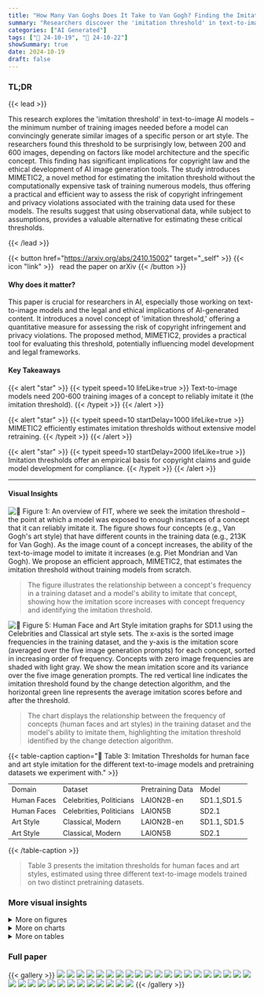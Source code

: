 ```yaml
---
title: "How Many Van Goghs Does It Take to Van Gogh? Finding the Imitation Threshold"
summary: "Researchers discover the 'imitation threshold' in text-to-image models:  around 200-600 training images are needed to reliably generate images of a specific person or art style,  impacting copyright a..."
categories: ["AI Generated"]
tags: ["🔖 24-10-19", "🤗 24-10-22"]
showSummary: true
date: 2024-10-19
draft: false
---
```


### TL;DR


{{< lead >}}

This research explores the 'imitation threshold' in text-to-image AI models – the minimum number of training images needed before a model can convincingly generate similar images of a specific person or art style.  The researchers found this threshold to be surprisingly low, between 200 and 600 images, depending on factors like model architecture and the specific concept. This finding has significant implications for copyright law and the ethical development of AI image generation tools. The study introduces MIMETIC2, a novel method for estimating the imitation threshold without the computationally expensive task of training numerous models, thus offering a practical and efficient way to assess the risk of copyright infringement and privacy violations associated with the training data used for these models. The results suggest that using observational data, while subject to assumptions, provides a valuable alternative for estimating these critical thresholds.

{{< /lead >}}


{{< button href="https://arxiv.org/abs/2410.15002" target="_self" >}}
{{< icon "link" >}} &nbsp; read the paper on arXiv
{{< /button >}}

#### Why does it matter?
This paper is crucial for researchers in AI, especially those working on text-to-image models and the legal and ethical implications of AI-generated content. It introduces a novel concept of 'imitation threshold,' offering a quantitative measure for assessing the risk of copyright infringement and privacy violations.  The proposed method, MIMETIC2, provides a practical tool for evaluating this threshold, potentially influencing model development and legal frameworks.
#### Key Takeaways

{{< alert "star" >}}
{{< typeit speed=10 lifeLike=true >}} Text-to-image models need 200-600 training images of a concept to reliably imitate it (the imitation threshold). {{< /typeit >}}
{{< /alert >}}

{{< alert "star" >}}
{{< typeit speed=10 startDelay=1000 lifeLike=true >}} MIMETIC2 efficiently estimates imitation thresholds without extensive model retraining. {{< /typeit >}}
{{< /alert >}}

{{< alert "star" >}}
{{< typeit speed=10 startDelay=2000 lifeLike=true >}} Imitation thresholds offer an empirical basis for copyright claims and guide model development for compliance. {{< /typeit >}}
{{< /alert >}}

------
#### Visual Insights



![](figures/figures_2_0.png "🔼 Figure 1: An overview of FIT, where we seek the imitation threshold – the point at which a model was exposed to enough instances of a concept that it can reliably imitate it. The figure shows four concepts (e.g., Van Gogh's art style) that have different counts in the training data (e.g., 213K for Van Gogh). As the image count of a concept increases, the ability of the text-to-image model to imitate it increases (e.g. Piet Mondrian and Van Gogh). We propose an efficient approach, MIMETIC2, that estimates the imitation threshold without training models from scratch.")

> The figure illustrates the relationship between a concept's frequency in a training dataset and a model's ability to imitate that concept, showing how the imitation score increases with concept frequency and identifying the imitation threshold.





![](charts/charts_8_0.png "🔼 Figure 5: Human Face and Art Style imitation graphs for SD1.1 using the Celebrities and Classical art style sets. The x-axis is the sorted image frequencies in the training dataset, and the y-axis is the imitation score (averaged over the five image generation prompts) for each concept, sorted in increasing order of frequency. Concepts with zero image frequencies are shaded with light gray. We show the mean imitation score and its variance over the five image generation prompts. The red vertical line indicates the imitation threshold found by the change detection algorithm, and the horizontal green line represents the average imitation scores before and after the threshold.")

> The chart displays the relationship between the frequency of concepts (human faces and art styles) in the training dataset and the model's ability to imitate them, highlighting the imitation threshold identified by the change detection algorithm.





{{< table-caption caption="🔽 Table 3: Imitation Thresholds for human face and art style imitation for the different text-to-image models and pretraining datasets we experiment with." >}}
<br><table id='8' style='font-size:14px'><tr><td>Domain</td><td>Dataset</td><td>Pretraining Data</td><td>Model</td></tr><tr><td>Human Faces</td><td>Celebrities, Politicians</td><td>LAION2B-en</td><td>SD1.1,SD1.5</td></tr><tr><td>Human Faces</td><td>Celebrities, Politicians</td><td>LAION5B</td><td>SD2.1</td></tr><tr><td>Art Style</td><td>Classical, Modern</td><td>LAION2B-en</td><td>SD1.1, SD1.5</td></tr><tr><td>Art Style</td><td>Classical, Modern</td><td>LAION5B</td><td>SD2.1</td></tr></table>{{< /table-caption >}}

> Table 3 presents the imitation thresholds for human faces and art styles, estimated using three different text-to-image models trained on two distinct pretraining datasets.



### More visual insights

<details>
<summary>More on figures
</summary>


![](figures/figures_4_0.png "🔼 Figure 2: Examples of real celebrity images (top) and generated images from a text-to-image model (bottom) with increasing image counts from left to right (3, 273, 3K, 10K, and 90K, respectively). The prompt is 'a photorealistic close-up image of {name}'.")

> The figure shows real and generated images of celebrities with increasing numbers of training images, demonstrating the effect of concept frequency on imitation.


![](figures/figures_5_0.png "🔼 Figure 3: Overview of MIMETIC²'s methodology to estimate the imitation threshold. In Step 1, we estimate the frequency of each concept (belonging to a domain) in the pretraining data by obtaining the images that contain the concept of interest. In Step 2, we use the filtered images of each concept (obtained in Step 1) and compare them to the generated images to measure imitation (using g that receives training and generated images). We repeat this process for each concept to generate the imitation score graph, and then determine the imitation threshold with a change detection algorithm.")

> The figure illustrates the MIMETIC² methodology for estimating the imitation threshold by computing concept frequency and imitation score.


![](figures/figures_9_0.png "🔼 Figure 2: Examples of real celebrity images (top) and generated images from a text-to-image model (bottom) with increasing image counts from left to right (3, 273, 3K, 10K, and 90K, respectively). The prompt is “a photorealistic close-up image of {name}.”")

> Figure 2 shows real and generated images of celebrities with varying numbers of training images to illustrate how the quality of generated images improves as the number of training images increases.


![](figures/figures_9_1.png "🔼 Figure 2: Examples of real celebrity images (top) and generated images from a text-to-image model (bottom) with increasing image counts from left to right (3, 273, 3K, 10K, and 90K, respectively). The prompt is 'a photorealistic close-up image of {name}'.")

> The figure shows real and generated images of five celebrities with increasing number of training images, demonstrating the impact of training data size on imitation ability.


![](figures/figures_9_2.png "🔼 Figure 2: Examples of real celebrity images (top) and generated images from a text-to-image model (bottom) with increasing image counts from left to right (3, 273, 3K, 10K, and 90K, respectively). The prompt is \'a photorealistic close-up image of {name}\'")

> The figure shows real and generated images of celebrities with varying numbers of training images to illustrate the effect of concept frequency on imitation.


![](figures/figures_20_0.png "🔼 Figure 2: Examples of real celebrity images (top) and generated images from a text-to-image model (bottom) with increasing image counts from left to right (3, 273, 3K, 10K, and 90K, respectively). The prompt is ''a photorealistic close-up image of {name}''.")

> The figure shows examples of real and generated images of celebrities with increasing numbers of training images, illustrating the relationship between training data and model imitation ability.


![](figures/figures_20_2.png "🔼 Figure 2: Examples of real celebrity images (top) and generated images from a text-to-image model (bottom) with increasing image counts from left to right (3, 273, 3K, 10K, and 90K, respectively). The prompt is 'a photorealistic close-up image of {name}'.")

> The figure shows real and generated images of celebrities with increasing numbers of training images, illustrating the concept of imitation threshold.


![](figures/figures_21_2.png "🔼 Figure 1: An overview of FIT, where we seek the imitation threshold – the point at which a model was exposed to enough instances of a concept that it can reliably imitate it. The figure shows four concepts (e.g., Van Gogh's art style) that have different counts in the training data (e.g., 213K for Van Gogh). As the image count of a concept increases, the ability of the text-to-image model to imitate it increases (e.g. Piet Mondrian and Van Gogh). We propose an efficient approach, MIMETIC2, that estimates the imitation threshold without training models from scratch.")

> The figure illustrates the relationship between a concept's frequency in training data and a model's ability to imitate that concept, introducing the concept of an imitation threshold.


![](figures/figures_23_0.png "🔼 Figure 1: An overview of FIT, where we seek the imitation threshold – the point at which a model was exposed to enough instances of a concept that it can reliably imitate it. The figure shows four concepts (e.g., Van Gogh's art style) that have different counts in the training data (e.g., 213K for Van Gogh). As the image count of a concept increases, the ability of the text-to-image model to imitate it increases (e.g. Piet Mondrian and Van Gogh). We propose an efficient approach, MIMETIC2, that estimates the imitation threshold without training models from scratch.")

> The figure illustrates the relationship between a concept's frequency in a training dataset and a model's ability to imitate that concept, introducing the concept of an imitation threshold.


![](figures/figures_23_1.png "🔼 Figure 1: An overview of FIT, where we seek the imitation threshold – the point at which a model was exposed to enough instances of a concept that it can reliably imitate it. The figure shows four concepts (e.g., Van Gogh's art style) that have different counts in the training data (e.g., 213K for Van Gogh). As the image count of a concept increases, the ability of the text-to-image model to imitate it increases (e.g. Piet Mondrian and Van Gogh). We propose an efficient approach, MIMETIC2, that estimates the imitation threshold without training models from scratch.")

> The figure illustrates the relationship between a concept's frequency in training data and a model's ability to imitate it, introducing the concept of an imitation threshold.


![](figures/figures_23_2.png "🔼 Figure 1: An overview of FIT, where we seek the imitation threshold – the point at which a model was exposed to enough instances of a concept that it can reliably imitate it. The figure shows four concepts (e.g., Van Gogh's art style) that have different counts in the training data (e.g., 213K for Van Gogh). As the image count of a concept increases, the ability of the text-to-image model to imitate it increases (e.g. Piet Mondrian and Van Gogh). We propose an efficient approach, MIMETIC2, that estimates the imitation threshold without training models from scratch.")

> The figure illustrates the relationship between a concept's frequency in training data and a model's ability to imitate that concept, introducing the concept of an imitation threshold.


![](figures/figures_23_3.png "🔼 Figure 1: An overview of FIT, where we seek the imitation threshold – the point at which a model was exposed to enough instances of a concept that it can reliably imitate it. The figure shows four concepts (e.g., Van Gogh's art style) that have different counts in the training data (e.g., 213K for Van Gogh). As the image count of a concept increases, the ability of the text-to-image model to imitate it increases (e.g. Piet Mondrian and Van Gogh). We propose an efficient approach, MIMETIC2, that estimates the imitation threshold without training models from scratch.")

> The figure illustrates the relationship between a concept's frequency in a training dataset and a model's ability to imitate that concept, highlighting the concept of an imitation threshold.


![](figures/figures_23_4.png "🔼 Figure 1: An overview of FIT, where we seek the imitation threshold – the point at which a model was exposed to enough instances of a concept that it can reliably imitate it. The figure shows four concepts (e.g., Van Gogh's art style) that have different counts in the training data (e.g., 213K for Van Gogh). As the image count of a concept increases, the ability of the text-to-image model to imitate it increases (e.g. Piet Mondrian and Van Gogh). We propose an efficient approach, MIMETIC2, that estimates the imitation threshold without training models from scratch.")

> The figure illustrates the relationship between a concept's frequency in a training dataset and a model's ability to imitate that concept, introducing the concept of an imitation threshold.


![](figures/figures_23_5.png "🔼 Figure 2: Examples of real celebrity images (top) and generated images from a text-to-image model (bottom) with increasing image counts from left to right (3, 273, 3K, 10K, and 90K, respectively). The prompt is \'a photorealistic close-up image of {name}\'")

> The figure shows real and generated images of celebrities with increasing number of training images to demonstrate the imitation ability of the model.


![](figures/figures_23_6.png "🔼 Figure 1: An overview of FIT, where we seek the imitation threshold – the point at which a model was exposed to enough instances of a concept that it can reliably imitate it. The figure shows four concepts (e.g., Van Gogh’s art style) that have different counts in the training data (e.g., 213K for Van Gogh). As the image count of a concept increases, the ability of the text-to-image model to imitate it increases (e.g. Piet Mondrian and Van Gogh). We propose an efficient approach, MIMETIC2, that estimates the imitation threshold without training models from scratch.")

> The figure illustrates the relationship between a concept's frequency in a training dataset and a model's ability to imitate that concept, showing how the imitation threshold increases with concept frequency.


![](figures/figures_23_7.png "🔼 Figure 1: An overview of FIT, where we seek the imitation threshold – the point at which a model was exposed to enough instances of a concept that it can reliably imitate it. The figure shows four concepts (e.g., Van Gogh's art style) that have different counts in the training data (e.g., 213K for Van Gogh). As the image count of a concept increases, the ability of the text-to-image model to imitate it increases (e.g. Piet Mondrian and Van Gogh). We propose an efficient approach, MIMETIC2, that estimates the imitation threshold without training models from scratch.")

> The figure illustrates the relationship between a concept's frequency in a training dataset and a model's ability to imitate that concept, introducing the concept of an imitation threshold.


![](figures/figures_23_8.png "🔼 Figure 14: Human Face Imitation (Politicians): Similarity between the training and generated images for all politicians. The politicians with zero image counts are shaded with light gray. We show the mean and variance over the five generation prompts. The images were generated using SD1.2. The change point for human face imitation for politicians when generating images using SD1.1 is detected at 252 faces.")

> The figure shows the imitation scores for politicians as a function of the number of their images in the training dataset, with the imitation threshold detected at 252 faces.


![](figures/figures_24_0.png "🔼 Figure 15: Human Face Imitation (Politicians): Similarity between the training and generated images for all politicians. The politicians with zero image counts are shaded with light gray. We show the mean and variance over the five generation prompts. The images were generated using SD1.3. The change point for human face imitation for politicians when generating images using SD1.1 is detected at 234 faces.")

> The figure shows the imitation scores for politicians and their image counts in the training data, with the imitation threshold detected at 234 faces when using the SD1.3 model.


![](figures/figures_24_1.png "🔼 Figure 15: Human Face Imitation (Politicians): Similarity between the training and generated images for all politicians. The politicians with zero image counts are shaded with light gray. We show the mean and variance over the five generation prompts. The images were generated using SD1.3. The change point for human face imitation for politicians when generating images using SD1.1 is detected at 234 faces.")

> The figure shows the imitation score for politicians plotted against their image counts in the training data, revealing an imitation threshold of 234 faces for the SD1.3 model.


![](figures/figures_25_0.png "🔼 Figure 5: Human Face and Art Style imitation graphs for SD1.1 using the Celebrities and Classical art style sets. The x-axis represents the sorted image frequencies in the training dataset, and the y-axis represents the imitation of the training images in the generated images, for each concept. Concepts with zero image frequencies are shaded with light gray. We show the mean imitation score and its variance over the five image generation prompts. The red vertical line indicates the imitation threshold found by the change detection algorithm, and the horizontal green line represents the average imitation scores before and after the threshold.")

> The figure shows the imitation scores for human faces and art styles as a function of their image frequencies in the training dataset, illustrating the relationship between concept prevalence and a model's ability to imitate.


![](figures/figures_26_0.png "🔼 Figure 5: Human Face and Art Style imitation graphs for SD1.1 using the Celebrities and Classical art style sets. The x-axis represents the sorted image frequencies in the training dataset, and the y-axis represents the imitation of the training images in the generated images, for each concept. Concepts with zero image frequencies are shaded with light gray. We show the mean imitation score and its variance over the five image generation prompts. The red vertical line indicates the imitation threshold found by the change detection algorithm, and the horizontal green line represents the average imitation scores before and after the threshold.")

> The figure shows the imitation scores for human faces and art styles as a function of their image frequencies in the training dataset, with the imitation threshold identified by a change detection algorithm.


![](figures/figures_26_1.png "🔼 Figure 5: Human Face and Art Style imitation graphs for SD1.1 using the Celebrities and Classical art style sets. The x-axis represents the sorted image frequencies in the training dataset, and the y-axis represents the imitation of the training images in the generated images, for each concept. Concepts with zero image frequencies are shaded with light gray. We show the mean imitation score and its variance over the five image generation prompts. The red vertical line indicates the imitation threshold found by the change detection algorithm, and the horizontal green line represents the average imitation scores before and after the threshold.")

> The figure shows the relationship between a concept's frequency in the training data and the model's imitation score for human faces and art styles, indicating the imitation threshold.


![](figures/figures_26_2.png "🔼 Figure 15: Human Face Imitation (Politicians): Similarity between the training and generated images for all politicians. The politicians with zero image counts are shaded with light gray. We show the mean and variance over the five generation prompts. The images were generated using SD1.3. The change point for human face imitation for politicians when generating images using SD1.1 is detected at 234 faces.")

> The figure shows the imitation scores for politicians as a function of their image frequencies in the training dataset, with a change detection algorithm identifying the imitation threshold at 234 faces.


![](figures/figures_26_3.png "🔼 Figure 5: Human Face and Art Style imitation graphs for SD1.1 using the Celebrities and Classical art style sets. The x-axis represents the sorted image frequencies in the training dataset, and the y-axis represents the imitation of the training images in the generated images, for each concept. Concepts with zero image frequencies are shaded with light gray. We show the mean imitation score and its variance over the five image generation prompts. The red vertical line indicates the imitation threshold found by the change detection algorithm, and the horizontal green line represents the average imitation scores before and after the threshold.")

> The figure shows the imitation scores for human faces and art styles as a function of their image frequencies in the training dataset, illustrating the concept of imitation threshold.


![](figures/figures_26_4.png "🔼 Figure 17: Human Face Imitation (Celebrities): Similarity between the training and generated images for all celebrities. The celebrities with zero image counts are shaded with light gray. We show the mean and variance over the five generation prompts. The images were generated using SD1.1. The change point for human face imitation for celebrities when generating images using SD1.1 is detected at 364 faces.")

> The figure shows the imitation score of generated images for celebrities plotted against their image frequency in the training dataset, revealing the imitation threshold at 364 faces for the SD1.1 model.


![](figures/figures_27_0.png "🔼 Figure 5: Human Face and Art Style imitation graphs for SD1.1 using the Celebrities and Classical art style sets. The x-axis is the sorted image frequencies in the training dataset, and the y-axis is the imitation score (averaged over the five image generation prompts) for each concept, sorted in increasing order of frequency. Concepts with zero image frequencies are shaded with light gray. We show the mean imitation score and its variance over the five image generation prompts. The red vertical line indicates the imitation threshold found by the change detection algorithm, and the horizontal green line represents the average imitation scores before and after the threshold.")

> The figure shows the imitation scores of different concepts (celebrities and art styles) as a function of their frequencies in the training data, illustrating the concept of imitation threshold.


![](figures/figures_27_1.png "🔼 Figure 5: Human Face and Art Style imitation graphs for SD1.1 using the Celebrities and Classical art style sets. The x-axis is the sorted image frequencies in the training dataset, and the y-axis is the imitation of the training images in the generated images, for each concept. Concepts with zero image frequencies are shaded with light gray. We show the mean imitation score and its variance over the five image generation prompts. The red vertical line indicates the imitation threshold found by the change detection algorithm, and the horizontal green line represents the average imitation scores before and after the threshold.")

> The figure shows the imitation scores of concepts in two domains (human faces and art styles) plotted against their frequency in the training data, illustrating the relationship between concept frequency and a model's ability to imitate that concept and showing the estimated imitation threshold for each.


![](figures/figures_27_2.png "🔼 Figure 5: Human Face and Art Style imitation graphs for SD1.1 using the Celebrities and Classical art style sets. The x-axis represents the sorted image frequencies in the training dataset, and the y-axis represents the imitation of the training images in the generated images, for each concept. Concepts with zero image frequencies are shaded with light gray. We show the mean imitation score and its variance over the five image generation prompts. The red vertical line indicates the imitation threshold found by the change detection algorithm, and the horizontal green line represents the average imitation scores before and after the threshold.")

> The figure shows the imitation scores for celebrities and classical art styles as a function of their image frequency in the training data, revealing the imitation threshold for each.


![](figures/figures_27_3.png "🔼 Figure 5: Human Face and Art Style imitation graphs for SD1.1 using the Celebrities and Classical art style sets. The x-axis represents the sorted image frequencies in the training dataset, and the y-axis represents the imitation of the training images in the generated images, for each concept. Concepts with zero image frequencies are shaded with light gray. We show the mean imitation score and its variance over the five image generation prompts. The red vertical line indicates the imitation threshold found by the change detection algorithm, and the horizontal green line represents the average imitation scores before and after the threshold.")

> The figure shows the imitation scores of concepts (celebrities and art styles) as a function of their frequency in the training data, illustrating the relationship between concept prevalence and the model's ability to imitate them, with the imitation threshold identified by a change detection algorithm.


![](figures/figures_27_4.png "🔼 Figure 5: Human Face and Art Style imitation graphs for SD1.1 using the Celebrities and Classical art style sets. The x-axis represents the sorted image frequencies in the training dataset, and the y-axis represents the imitation of the training images in the generated images, for each concept. Concepts with zero image frequencies are shaded with light gray. We show the mean imitation score and its variance over the five image generation prompts. The red vertical line indicates the imitation threshold found by the change detection algorithm, and the horizontal green line represents the average imitation scores before and after the threshold.")

> The figure shows the imitation scores for human faces and art styles as a function of the concept's image frequency in the training dataset, indicating the imitation thresholds for these concepts.


![](figures/figures_28_0.png "🔼 Figure 2: Examples of real celebrity images (top) and generated images from a text-to-image model (bottom) with increasing image counts from left to right (3, 273, 3K, 10K, and 90K, respectively). The prompt is 'a photorealistic close-up image of {name}'.")

> The figure shows real and generated images of five celebrities with increasing numbers of training images to illustrate the concept of imitation threshold.


![](figures/figures_29_0.png "🔼 Figure 2: Examples of real celebrity images (top) and generated images from a text-to-image model (bottom) with increasing image counts from left to right (3, 273, 3K, 10K, and 90K, respectively). The prompt is “a photorealistic close-up image of {name}”.")

> The figure shows real and generated images of celebrities with increasing number of training images, illustrating the effect of training data size on model imitation.


![](figures/figures_29_1.png "🔼 Figure 1: An overview of FIT, where we seek the imitation threshold – the point at which a model was exposed to enough instances of a concept that it can reliably imitate it. The figure shows four concepts (e.g., Van Gogh's art style) that have different counts in the training data (e.g., 213K for Van Gogh). As the image count of a concept increases, the ability of the text-to-image model to imitate it increases (e.g. Piet Mondrian and Van Gogh). We propose an efficient approach, MIMETIC2, that estimates the imitation threshold without training models from scratch.")

> The figure illustrates the relationship between a concept's frequency in a training dataset and a model's ability to imitate it, showing how imitation score increases with concept frequency and introducing the proposed MIMETIC2 approach.


</details>



<details>
<summary>More on charts
</summary>


![](charts/charts_20_0.png "🔼 Figure 7: Average cosine similarity between the faces of the same people (blue colored) and of the faces of different people (red colored), measured across the reference images of the celebrities.")

> The histogram shows the distribution of average cosine similarity scores between face embeddings of the same person and different persons, used to determine the threshold for filtering images.


![](charts/charts_21_0.png "🔼 Figure 9: The first filtering step involves determining the threshold to distinguish between art and non-art images from the pretraining images, for which we compare the similarity of the image's embedding to the embedding of the text 'an artwork'.")

> The chart displays histograms showing the distribution of cosine similarity scores between image embeddings and the text embedding of 'an artwork', for both art and non-art images, used to determine the threshold for filtering non-art images from the pretraining dataset.


![](charts/charts_22_0.png "🔼 Figure 12: The second filtering step involves determining the if an art work whose caption mentions an artist actually belongs to that artist or not.")

> The histogram shows the average cosine similarity between embeddings of art images of the same artist and art images of different artists for classical and modern artists.


![](charts/charts_22_1.png "🔼 Figure 12: The second filtering step involves determining the if an art work whose caption mentions an artist actually belongs to that artist or not.")

> The figure shows the histograms of average cosine similarity between embeddings of images of the same artist and images of different artists for classical and modern artists, used to determine a threshold for filtering art images.


![](charts/charts_29_0.png "🔼 Figure 33: False-match rate (FMR) of all the face embedding models across the six demographic groups. Amazon Rekognition and InsightFace have the lowest FMR values. Moreover, these two models have lowest disparity of FMR over the demographic groups.")

> The chart displays the false-match rates of eight different face recognition models across six demographic groups, showing that Amazon Rekognition and InsightFace have the lowest false-match rates and lowest disparity across groups.


![](charts/charts_30_0.png "🔼 Figure 34: True-match rate (TMR) of all the face embedding models across the six demographic groups. Amazon Rekognition model has the highest TMR values.")

> The chart displays the true-match rate (TMR) for six demographic groups across eight different face embedding models.


</details>



<details>
<summary>More on tables
</summary>


{{< table-caption caption="🔽 Table 3: Imitation Thresholds for human face and art style imitation for the different text-to-image models and pretraining datasets we experiment with." >}}
<br><table id='11' style='font-size:14px'><tr><td>Human faces</td><td>Art style</td></tr><tr><td>A photorealistic close-up photograph of x</td><td>A painting in the style of X</td></tr><tr><td>High-resolution close-up image of X</td><td>An artwork in the style of X</td></tr><tr><td>Close-up headshot of x</td><td>A sketch in the style of X</td></tr><tr><td>X's facial close-up</td><td>A fine art piece in the style of X</td></tr><tr><td>X's face portrait</td><td>An illustration in the style of X</td></tr></table>{{< /table-caption >}}

> Table 3 presents the imitation thresholds for human faces and art styles across different text-to-image models and their respective training datasets.


{{< table-caption caption="🔽 Table 3: Imitation Thresholds for human face and art style imitation for the different text-to-image models and pretraining datasets we experiment with." >}}
<br><table id='2' style='font-size:14px'><tr><td></td><td></td><td colspan="2">Human Faces</td><td colspan="2">Art Style</td></tr><tr><td>Pretraining Dataset</td><td>Model</td><td>Celebrities</td><td>Politicians</td><td>Classical</td><td>Modern</td></tr><tr><td rowspan="2">LAION2B-en</td><td>SD1.1</td><td>364</td><td>234</td><td>112</td><td>198</td></tr><tr><td>SD1.5</td><td>364</td><td>234</td><td>112</td><td>198</td></tr><tr><td>LAION-5B</td><td>SD2.1</td><td>527</td><td>369</td><td>185</td><td>241</td></tr></table>{{< /table-caption >}}

> Table 3 presents the imitation thresholds for human faces and art styles across three different text-to-image models trained on two distinct datasets.


{{< table-caption caption="🔽 Table 4: Average difference in the imitation scores for concepts whose image counts differ by less than 10. The difference in the imitation scores are very close to 0, providing the empirical validation the distribution invariance assumption." >}}
<br><table id='6' style='font-size:16px'><tr><td>Domain</td><td>Dataset</td><td>Avg. difference in imitation score</td></tr><tr><td>Human Faces</td><td>Celebrities</td><td>0.0007</td></tr><tr><td>Human Faces</td><td>Politicians</td><td>0.0023</td></tr><tr><td>Art Style</td><td>Classical Art Style</td><td>-0.0088</td></tr><tr><td>Art Style</td><td>Modern Art Style</td><td>-0.0013</td></tr></table>{{< /table-caption >}}

> Table 4 presents the average difference in imitation scores for concepts with similar image counts, supporting the assumption of distributional invariance across concepts within the same domain.


{{< table-caption caption="🔽 Table 3: Imitation Thresholds for human face and art style imitation for the different text-to-image models and pretraining datasets we experiment with." >}}
<br><table id='2' style='font-size:18px'><tr><td>Celebrity</td><td>Face Count in 100K images</td><td>Face Count in Images with Caption Mention</td><td>Percentage of Missed Images</td><td>Number of Missed Images</td></tr><tr><td>Floyd Mayweather</td><td>1</td><td>0</td><td>0.001%</td><td>23K</td></tr><tr><td>Oprah Winfrey</td><td>2</td><td>0</td><td>0.002%</td><td>46K</td></tr><tr><td>Ronald Reagan</td><td>6</td><td>3</td><td>0.003%</td><td>69K</td></tr><tr><td>Ben Affleck</td><td>0</td><td>0</td><td>0.0%</td><td>0</td></tr><tr><td>Anne Hathaway</td><td>0</td><td>0</td><td>0.0%</td><td>0</td></tr><tr><td>Stephen King</td><td>0</td><td>0</td><td>0.0%</td><td>0</td></tr><tr><td>Johnny Depp</td><td>9</td><td>1</td><td>0.008%</td><td>184K</td></tr><tr><td>Abraham Lincoln</td><td>52</td><td>1</td><td>0.051%</td><td>1.17M</td></tr><tr><td>Kate Middleton</td><td>34</td><td>1</td><td>0.033%</td><td>759K</td></tr><tr><td>Donald Trump</td><td>16</td><td>0</td><td>0.016%</td><td>368K</td></tr></table>{{< /table-caption >}}

> Table 3 presents the imitation thresholds for human faces and art styles across different text-to-image models and their corresponding training datasets.


{{< table-caption caption="🔽 Table 6: Imitation Thresholds for politicians for all models in SD1 series and SD2.1" >}}
<br><table id='13' style='font-size:20px'><tr><td>Pretraining Dataset</td><td>Model</td><td>Human Faces : Politicians</td></tr><tr><td rowspan="5">LAION2B-en</td><td>SD1.1</td><td>234</td></tr><tr><td>SD1.2</td><td>252</td></tr><tr><td>SD1.3</td><td>234</td></tr><tr><td>SD1.4</td><td>234</td></tr><tr><td>SD1.5</td><td>234</td></tr><tr><td>LAION-5B</td><td>SD2.1</td><td>369</td></tr></table>{{< /table-caption >}}

> The table presents the imitation thresholds for politicians obtained using different versions of Stable Diffusion models, trained on LAION2B-en and LAION-5B datasets.


{{< table-caption caption="🔽 Table 3: Imitation Thresholds for human face and art style imitation for the different text-to-image models and pretraining datasets we experiment with." >}}
<br><table id='2' style='font-size:18px'><tr><td></td><td></td><td colspan="2">Human Faces</td><td colspan="2">Art Style</td></tr><tr><td>Pretraining Dataset</td><td>Model</td><td>Celebrities</td><td>Politicians</td><td>Classical Artists</td><td>Modern Artists</td></tr><tr><td rowspan="2">LAION2B-en</td><td>SD1.1</td><td>364</td><td>234</td><td>112, 391</td><td>198</td></tr><tr><td>SD1.5</td><td>364, 8571</td><td>234, 4688</td><td>112, 360</td><td>198, 4821</td></tr><tr><td>LAION-5B</td><td>SD2.1</td><td>527, 9650</td><td>369, 8666</td><td>185, 848</td><td>241, 1132</td></tr></table>{{< /table-caption >}}

> Table 3 shows the imitation thresholds for human faces and art styles across three text-to-image models trained on two different pretraining datasets.


{{< table-caption caption="🔽 Table 3: Imitation Thresholds for human face and art style imitation for the different text-to-image models and pretraining datasets we experiment with." >}}
<br><table id='5' style='font-size:18px'><tr><td>Caption Counts (LAION-2B)</td><td>Celebrities</td><td>Politicians</td><td>Classical Artists</td><td>Modern Artists</td></tr><tr><td>0</td><td>19</td><td>15</td><td>14</td><td>15</td></tr><tr><td>1-100</td><td>48</td><td>60</td><td>67</td><td>69</td></tr><tr><td>100-500</td><td>57</td><td>120</td><td>133</td><td>139</td></tr><tr><td>500-1K</td><td>52</td><td>80</td><td>62</td><td>62</td></tr><tr><td>1K-5K</td><td>151</td><td>65</td><td>63</td><td>64</td></tr><tr><td>5K-10K</td><td>19</td><td>40</td><td>39</td><td>32</td></tr><tr><td>> 10K</td><td>53</td><td>40</td><td>40</td><td>34</td></tr></table>{{< /table-caption >}}

> Table 3 presents the imitation thresholds for human faces and art styles across different text-to-image models and pretraining datasets.


</details>


### Full paper

{{< gallery >}}
<img src="paper_images/1.png" class="grid-w50 md:grid-w33 xl:grid-w25" />
<img src="paper_images/2.png" class="grid-w50 md:grid-w33 xl:grid-w25" />
<img src="paper_images/3.png" class="grid-w50 md:grid-w33 xl:grid-w25" />
<img src="paper_images/4.png" class="grid-w50 md:grid-w33 xl:grid-w25" />
<img src="paper_images/5.png" class="grid-w50 md:grid-w33 xl:grid-w25" />
<img src="paper_images/6.png" class="grid-w50 md:grid-w33 xl:grid-w25" />
<img src="paper_images/7.png" class="grid-w50 md:grid-w33 xl:grid-w25" />
<img src="paper_images/8.png" class="grid-w50 md:grid-w33 xl:grid-w25" />
<img src="paper_images/9.png" class="grid-w50 md:grid-w33 xl:grid-w25" />
<img src="paper_images/10.png" class="grid-w50 md:grid-w33 xl:grid-w25" />
<img src="paper_images/11.png" class="grid-w50 md:grid-w33 xl:grid-w25" />
<img src="paper_images/12.png" class="grid-w50 md:grid-w33 xl:grid-w25" />
<img src="paper_images/13.png" class="grid-w50 md:grid-w33 xl:grid-w25" />
<img src="paper_images/14.png" class="grid-w50 md:grid-w33 xl:grid-w25" />
<img src="paper_images/15.png" class="grid-w50 md:grid-w33 xl:grid-w25" />
<img src="paper_images/16.png" class="grid-w50 md:grid-w33 xl:grid-w25" />
<img src="paper_images/17.png" class="grid-w50 md:grid-w33 xl:grid-w25" />
<img src="paper_images/18.png" class="grid-w50 md:grid-w33 xl:grid-w25" />
<img src="paper_images/19.png" class="grid-w50 md:grid-w33 xl:grid-w25" />
<img src="paper_images/20.png" class="grid-w50 md:grid-w33 xl:grid-w25" />
<img src="paper_images/21.png" class="grid-w50 md:grid-w33 xl:grid-w25" />
<img src="paper_images/22.png" class="grid-w50 md:grid-w33 xl:grid-w25" />
<img src="paper_images/23.png" class="grid-w50 md:grid-w33 xl:grid-w25" />
<img src="paper_images/24.png" class="grid-w50 md:grid-w33 xl:grid-w25" />
<img src="paper_images/25.png" class="grid-w50 md:grid-w33 xl:grid-w25" />
<img src="paper_images/26.png" class="grid-w50 md:grid-w33 xl:grid-w25" />
<img src="paper_images/27.png" class="grid-w50 md:grid-w33 xl:grid-w25" />
<img src="paper_images/28.png" class="grid-w50 md:grid-w33 xl:grid-w25" />
<img src="paper_images/29.png" class="grid-w50 md:grid-w33 xl:grid-w25" />
<img src="paper_images/30.png" class="grid-w50 md:grid-w33 xl:grid-w25" />
<img src="paper_images/31.png" class="grid-w50 md:grid-w33 xl:grid-w25" />
<img src="paper_images/32.png" class="grid-w50 md:grid-w33 xl:grid-w25" />
<img src="paper_images/33.png" class="grid-w50 md:grid-w33 xl:grid-w25" />
{{< /gallery >}}